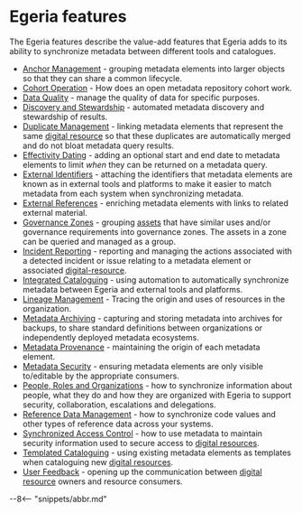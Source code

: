 <!-- SPDX-License-Identifier: CC-BY-4.0 -->
<!-- Copyright Contributors to the ODPi Egeria project 2020. -->

# Egeria features

The Egeria features describe the value-add features that Egeria adds to its ability to synchronize metadata between different tools and catalogues.

- [Anchor Management](/features/anchor-management/overview) - grouping metadata elements into larger objects so that they can share a common lifecycle.
- [Cohort Operation](/features/cohort-operation/overview) - How does an open metadata repository cohort work.
- [Data Quality](/features/data-quality/overview) - manage the quality of data for specific purposes.
- [Discovery and Stewardship](/features/discovery-and-stewardship/overview) - automated metadata discovery and stewardship of results.
- [Duplicate Management](/features/duplicate-management/overview) - linking metadata elements that represent the same [digital resource](/concepts/digital-resource) so that these duplicates are automatically merged and do not bloat metadata query results.
- [Effectivity Dating](/features/effectivity-dates/overview) - adding an optional start and end date to metadata elements to limit *when* they can be returned on a metadata query.
- [External Identifiers](/features/external-identifiers/overview) - attaching the identifiers that metadata elements are known as in external tools and platforms to make it easier to match metadata from each system when synchronizing metadata.
- [External References](/features/external-references/overview) - enriching metadata elements with links to related external material.
- [Governance Zones](/features/governance-zoning/overview) - grouping [assets](/concepts/asset) that have similar uses and/or governance requirements into governance zones. The assets in a zone can be queried and managed as a group.
- [Incident Reporting](/features/incident-reporting/overview) - reporting and managing the actions associated with a detected incident or issue relating to a metadata element or associated [digital-resource](/concepts/digital-resource).
- [Integrated Cataloguing](/features/integrated-cataloguing/overview) - using automation to automatically synchronize metadata between Egeria and external tools and platforms.
- [Lineage Management](/features/lineage-management/overview) - Tracing the origin and uses of resources in the organization.
- [Metadata Archiving](/features/metadata-archiving/overview) - capturing and storing metadata into archives for backups, to share standard definitions between organizations or independently deployed metadata ecosystems.
- [Metadata Provenance](/features/metadata-provenance/overview) - maintaining the origin of each metadata element.
- [Metadata Security](/features/metadata-security/overview) - ensuring metadata elements are only visible to/editable by the appropriate consumers.
- [People, Roles and Organizations](/features/people-roles-organizations/overview) - how to synchronize information about people, what they do and how they are organized with Egeria to support security, collaboration, escalations and delegations.
- [Reference Data Management](/features/reference-data-management/overview) - how to synchronize code values and other types of reference data across your systems.
- [Synchronized Access Control](/features/synchronized-access-control/overview) - how to use metadata to maintain security information used to secure access to [digital resources](/concepts/digital-resource).
- [Templated Cataloguing](/features/templated-cataloguing/overview) - using existing metadata elements as templates when cataloguing new [digital resources](/concepts/digital-resource).
- [User Feedback](/features/user-feedback/overview) - opening up the communication between [digital resource](/concepts/digital-resource) owners and resource consumers.


--8<-- "snippets/abbr.md"

